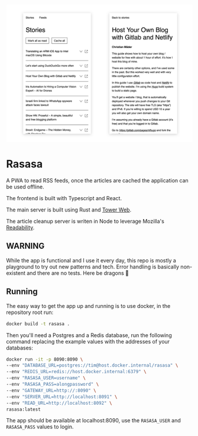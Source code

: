 ![Screenshot of the rasasa](./misc/readme-header.png)
# Rasasa
A PWA to read RSS feeds, once the articles are cached the application can be used offline.

The frontend is built with Typescript and React.

The main server is built using Rust and [Tower Web](https://github.com/carllerche/tower-web).

The article cleanup server is writen in Node to leverage Mozilla's [Readability](https://github.com/mozilla/readability).

## WARNING
While the app is functional and I use it every day, this repo is mostly a playground to try out new patterns and tech. Error handling is basically non-existent and there are no tests. Here be dragons 🐉

## Running
The easy way to get the app up and running is to use docker, in the repository root run:

```sh
docker build -t rasasa .
```

Then you'll need a Postgres and a Redis database, run the following command replacing the example values with the addresses of your databases:

```sh
docker run -it -p 8090:8090 \
--env "DATABASE_URL=postgres://tim@host.docker.internal/rasasa" \
--env "REDIS_URL=redis://host.docker.internal:6379" \
--env "RASASA_USER=username" \
--env "RASASA_PASS=alongpassword" \
--env "GATEWAY_URL=http://:8090" \
--env "SERVER_URL=http://localhost:8091" \
--env "READ_URL=http://localhost:8092" \
rasasa:latest
```

The app should be available at localhost:8090, use the `RASASA_USER` and `RASASA_PASS` values to login.
